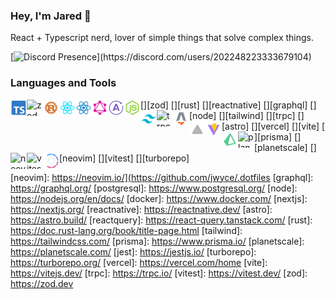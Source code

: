 ### Hey, I'm Jared 👋
React + Typescript nerd, lover of simple things that solve complex things.

[![Discord Presence](https://lanyard-profile-readme.vercel.app/api/202248223333679104?idleMessage=Probably%20doing%20something%20else...)](https://discord.com/users/202248223333679104)

<!-- ### Last Played Spotify 🎧

[<img src="https://jwyce-spotify.vercel.app/api/spotify-playing" alt="Spotify Now Playing" width="350" />](https://open.spotify.com/user/12169145527)
 -->
### Languages and Tools

[<img align="left" alt="typescript" height="26px" width="26px" src="https://github.com/vscode-icons/vscode-icons/raw/master/icons/file_type_typescript_official.svg" />][ts]
[<img align="left" alt="zod" height="26px" width="26px" src="https://zod.dev/logo.svg" />][zod]
[<img align="left" alt="rust" height="26px" width="26px" src="https://raw.githubusercontent.com/BeardedBear/bearded-icons/87232606252d2dba1dac3c86583c14d8c09b5574/icons/rust.svg" />][rust]
[<img align="left" alt="react" height="26px" width="26px" src="https://github.com/vscode-icons/vscode-icons/raw/master/icons/file_type_reactjs.svg" />][react]
[<img align="left" alt="react native" height="26px" width="26px" src="https://github.com/vscode-icons/vscode-icons/raw/master/icons/file_type_reactts.svg" />][reactnative]
[<img align="left" alt="gql" height="26px" width="26px" src="https://github.com/vscode-icons/vscode-icons/raw/master/icons/file_type_graphql.svg" />][graphql]
[<img align="left" alt="apollo" height="26px" width="26px" src="https://raw.githubusercontent.com/PKief/vscode-material-icon-theme/eddd21641e769b1d4d8974834fb75166038b2e52/icons/apollo.svg" />][apollo]
[<img align="left" alt="node" height="26px" width="26px" src="https://github.com/vscode-icons/vscode-icons/raw/master/icons/file_type_node.svg" />][node]
[<img align="left" alt="tailwind" height="26px" width="26px" src="https://raw.githubusercontent.com/BeardedBear/bearded-icons/87232606252d2dba1dac3c86583c14d8c09b5574/icons/tailwind.svg" />][tailwind]
[<img align="left" alt="trpc" height="26px" width="26px" src="https://trpc.io/img/logo.svg" />][trpc]
[<img align="left" alt="astro" height="26px" width="26px" src="https://raw.githubusercontent.com/BeardedBear/bearded-icons/ee4c07117bc14b45187c12dfb1a45a8c52e74681/icons/astro.svg" />][astro]
[<img align="left" alt="vercel" height="26px" width="26px" src="https://raw.githubusercontent.com/BeardedBear/bearded-icons/87232606252d2dba1dac3c86583c14d8c09b5574/icons/vercel.svg" />][vercel]
[<img align="left" alt="vite" height="26px" width="26px" src="https://raw.githubusercontent.com/BeardedBear/bearded-icons/87232606252d2dba1dac3c86583c14d8c09b5574/icons/vite.svg" />][vite]
[<img align="left" alt="prisma" height="26px" width="26px" src="https://raw.githubusercontent.com/BeardedBear/bearded-icons/87232606252d2dba1dac3c86583c14d8c09b5574/icons/prisma.svg">][prisma]
[<img align="left" alt="planetscale" height="26px" width="26px" src="https://pbs.twimg.com/profile_images/1504919223168077836/RSsCSpKf_400x400.jpg" />][planetscale]
[<img align="left" alt="neovim" height="26px" width="26px" src="https://avatars.githubusercontent.com/u/6471485?s=200&v=4" />][neovim]
[<img align="left" alt="vitest" height="26px" width="26px" src="https://vitest.dev/logo.svg" />][vitest]
[<img align="left" alt="turborepo" height="26px" width="26px" src="https://github.com/vscode-icons/vscode-icons/raw/master/icons/file_type_turbo.svg" />][turborepo]

[apollo]: https://www.apollographql.com/docs/
[js]: https://developer.mozilla.org/en-US/docs/Web/JavaScript/A_re-introduction_to_JavaScript
[ts]: https://www.typescriptlang.org/docs/
[react]: https://beta.reactjs.org/
[neovim]: https://neovim.io/](https://github.com/jwyce/.dotfiles
[graphql]: https://graphql.org/
[postgresql]: https://www.postgresql.org/
[node]: https://nodejs.org/en/docs/
[docker]: https://www.docker.com/
[nextjs]: https://nextjs.org/
[reactnative]: https://reactnative.dev/
[astro]: https://astro.build/
[reactquery]: https://react-query.tanstack.com/
[rust]: https://doc.rust-lang.org/book/title-page.html
[tailwind]: https://tailwindcss.com/
[prisma]: https://www.prisma.io/
[planetscale]: https://planetscale.com/
[jest]: https://jestjs.io/
[turborepo]: https://turborepo.org/
[vercel]: https://vercel.com/home
[vite]: https://vitejs.dev/
[trpc]: https://trpc.io/
[vitest]: https://vitest.dev/
[zod]: https://zod.dev

